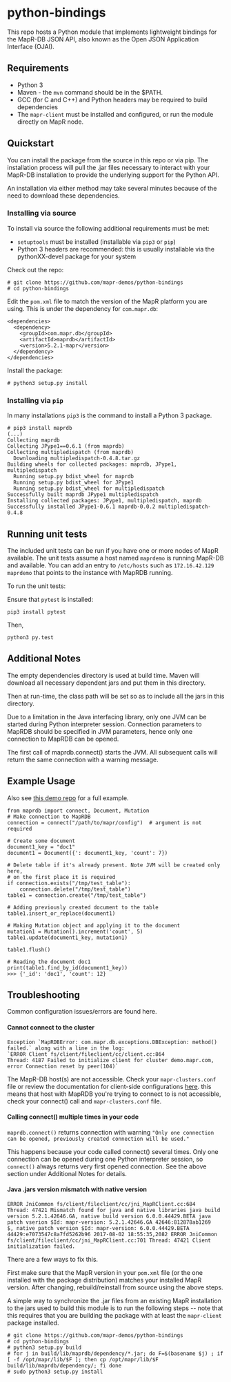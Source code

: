 # python-bindings
This repo hosts a Python module that implements lightweight bindings for
the MapR-DB JSON API, also known as the Open JSON Application Interface
(OJAI).

## Requirements

  - Python 3
  - Maven - the `mvn` command should be in the $PATH.
  - GCC (for C and C++) and Python headers may be required to build dependencies
  - The `mapr-client` must be installed and configured, or run the module directly on MapR node.

## Quickstart

You can install the package from the source in this repo or via pip.
The installation process will pull the .jar files necessary to interact
with your MapR-DB installation to provide the underlying support for
the Python API.

An installation via either method may take several minutes because of the need to download these dependencies.

### Installing via source

To install via source the following additional requirements must be met:

* `setuptools` must be installed (installable via `pip3` or `pip`)
* Python 3 headers are recommended:  this is usually installable via
  the pythonXX-devel package for your system

Check out the repo:

    # git clone https://github.com/mapr-demos/python-bindings
    # cd python-bindings

Edit the `pom.xml` file to match the version of the MapR platform you
are using.  This is under the dependency for `com.mapr.db`:

    <dependencies>
      <dependency>
        <groupId>com.mapr.db</groupId>
        <artifactId>maprdb</artifactId>
        <version>5.2.1-mapr</version>
      </dependency>
    </dependencies>

Install the package:

    # python3 setup.py install

###  Installing via `pip`

In many installations `pip3` is the command to install a Python 3 package.

    # pip3 install maprdb
    (...)
    Collecting maprdb
    Collecting JPype1==0.6.1 (from maprdb)
    Collecting multipledispatch (from maprdb)
      Downloading multipledispatch-0.4.8.tar.gz
    Building wheels for collected packages: maprdb, JPype1, multipledispatch
      Running setup.py bdist_wheel for maprdb
      Running setup.py bdist_wheel for JPype1
      Running setup.py bdist_wheel for multipledispatch
    Successfully built maprdb JPype1 multipledispatch
    Installing collected packages: JPype1, multipledispatch, maprdb
    Successfully installed JPype1-0.6.1 maprdb-0.0.2 multipledispatch-0.4.8

## Running unit tests

The included unit tests can be run if you have one or more nodes of MapR
available.  The unit tests assume a host named `maprdemo` is running
MapR-DB and available.  You can add an entry to `/etc/hosts` such as
`172.16.42.129 maprdemo` that points to the instance with MapRDB running.

To run the unit tests:

Ensure that `pytest` is installed:

`pip3 install pytest`

Then,

`python3 py.test`

## Additional Notes

The empty dependencies directory is used at build time. Maven will
download all necessary dependent jars and put them in this directory.

Then at run-time, the class path will be set so as to include all
the jars in this directory.

Due to a limitation in the Java interfacing library, only one JVM can be
started during Python interpreter session. Connection parameters to
MapRDB should be specified in JVM parameters, hence only one connection
to MapRDB can be opened.

The first call of maprdb.connect() starts the JVM.  All subsequent calls
will return the same connection with a warning message.

## Example Usage

Also see
[this demo repo](https://github.com/mapr-demos/maprdb_python_examples)
for a full example.
    
    from maprdb import connect, Document, Mutation
    # Make connection to MapRDB
    connection = connect("/path/to/mapr/config")  # argument is not required
    
    # Create some document
    document1_key = "doc1"
    document1 = Document({': document1_key, 'count': 7})
    
    # Delete table if it's already present. Note JVM will be created only here,
    # on the first place it is required
    if connection.exists("/tmp/test_table"):
        connection.delete("/tmp/test_table")
    table1 = connection.create("/tmp/test_table")
    
    # Adding previously created document to the table
    table1.insert_or_replace(document1)
    
    # Making Mutation object and applying it to the document
    mutation1 = Mutation().increment('count', 5)
    table1.update(document1_key, mutation1)
    
    table1.flush()
    
    # Reading the document doc1
    print(table1.find_by_id(document1_key))
    >>> {'_id': 'doc1', 'count': 12}

## Troubleshooting

Common configuration issues/errors are found here.

#### Cannot connect to the cluster
```
Exception `MapRDBError: com.mapr.db.exceptions.DBException: method()
failed.` along with a line in the log:
`ERROR Client fs/client/fileclient/cc/client.cc:864
Thread: 4187 Failed to initialize client for cluster demo.mapr.com,
error Connection reset by peer(104)`
```

The MapR-DB host(s) are not accessible.  Check your `mapr-clusters.conf` file
or review the documentation for client-side configurations [here](http://maprdocs.mapr.com/home/AdvancedInstallation/SettingUptheClient-mapr-client.html).
this means that host with MapRDB
you're trying to connect to is not accessible, check your connect()
call and `mapr-clusters.conf` file.

#### Calling connect() multiple times in your code

`maprdb.connect()` returns connection with warning `"Only one
 connection can be opened, previously created connection
will be used."`

This happens because your code called connect() several
times. Only one connection can be opened during one Python interpreter
session, so `connect()` always returns very first opened connection.
See the above section under Additional Notes for details.

#### Java .jars version mismatch with native version
```
ERROR JniCommon fs/client/fileclient/cc/jni_MapRClient.cc:684
Thread: 47421 Mismatch found for java and native libraries java build
version 5.2.1.42646.GA, native build version 6.0.0.44429.BETA java
patch vserion $Id: mapr-version: 5.2.1.42646.GA 42646:812878ab1269
$, native patch version $Id: mapr-version: 6.0.0.44429.BETA
44429:e7073547c8a7fd5262b96 2017-08-02 18:55:35,2082 ERROR JniCommon
fs/client/fileclient/cc/jni_MapRClient.cc:701 Thread: 47421 Client
initialization failed.
```

There are a few ways to fix this.

First make sure that the MapR version in your `pom.xml` file (or the one installed with the
package distribution) matches your installed MapR version.
After changing, rebuild/reinstall from source using the above steps.

A simple way to synchronize the .jar files from an existing MapR installation to the
jars used to build this module is to run the following steps -- note that this requires 
that you are building the package with at least the ```mapr-client``` package installed.

```
# git clone https://github.com/mapr-demos/python-bindings
# cd python-bindings
# python3 setup.py build
# for j in build/lib/maprdb/dependency/*.jar; do F=$(basename $j) ; if [ -f /opt/mapr/lib/$F ]; then cp /opt/mapr/lib/$F build/lib/maprdb/dependency/; fi done
# sudo python3 setup.py install
```




